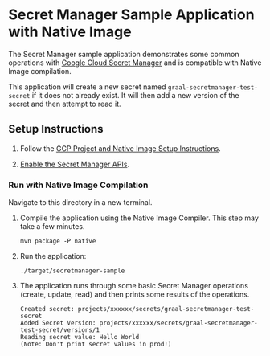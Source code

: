 # Secret Manager Sample Application with Native Image

The Secret Manager sample application demonstrates some common operations with [Google Cloud Secret Manager](https://cloud.google.com/secret-manager) and is compatible with Native Image compilation.

This application will create a new secret named `graal-secretmanager-test-secret` if it does not already exist.
It will then add a new version of the secret and then attempt to read it.

## Setup Instructions

1. Follow the [GCP Project and Native Image Setup Instructions](../../README.md).

2. [Enable the Secret Manager APIs](https://console.cloud.google.com/apis/api/secretmanager.googleapis.com).

### Run with Native Image Compilation

Navigate to this directory in a new terminal.

1. Compile the application using the Native Image Compiler. This step may take a few minutes.

    ```
    mvn package -P native
    ```
    
2. Run the application:

    ```
    ./target/secretmanager-sample
    ```

3. The application runs through some basic Secret Manager operations (create, update, read) and then prints some results of the operations.

    ```
    Created secret: projects/xxxxxx/secrets/graal-secretmanager-test-secret
    Added Secret Version: projects/xxxxxx/secrets/graal-secretmanager-test-secret/versions/1
    Reading secret value: Hello World
    (Note: Don't print secret values in prod!)
    ```
